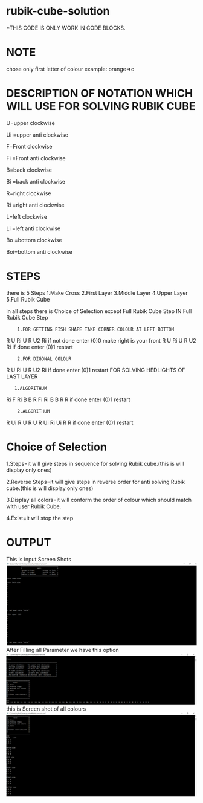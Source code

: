 # rubik-cube-solution
*THIS CODE IS ONLY WORK IN CODE BLOCKS.

# NOTE
chose only first letter of colour example: orange=>o

# DESCRIPTION OF NOTATION WHICH WILL USE FOR SOLVING RUBIK CUBE

U=upper clockwise    

Ui =upper anti clockwise

F=Front clockwise

Fi =Front anti clockwise

B=back clockwise

Bi =back anti clockwise

R=right clockwise

Ri =right anti clockwise

L=left clockwise

Li =left anti clockwise

Bo =bottom clockwise 

Boi=bottom  anti clockwise

# STEPS
there is 5 Steps 
1.Make Cross
2.First Layer
3.Middle Layer 
4.Upper Layer
5.Full Rubik Cube

in all steps there is Choice of Selection except Full Rubik Cube Step
IN Full Rubik Cube Step

        1.FOR GETTING FISH SHAPE TAKE CORNER COLOUR AT LEFT BOTTOM
R U Ri U R U2 Ri
if not done enter (0)0
make right is your front
R U Ri U R U2 Ri
if done enter (0)1
restart

        2.FOR DIGONAL COLOUR
R U Ri U R U2 Ri
if done enter (0)1
restart
FOR SOLVING HEDLIGHTS OF LAST LAYER
       
       1.ALGORITHUM
Ri F Ri B B R Fi Ri B B R R
if done enter (0)1
restart

        2.ALGORITHUM
R Ui R U R U R Ui Ri Ui R R
if done enter (0)1
restart

# Choice of Selection 
1.Steps=it will give steps in sequence for solving Rubik cube.(this is will display only ones)
 
2.Reverse Steps=it will give steps in reverse order for anti solving Rubik cube.(this is will display only ones)

3.Display all colors=it will conform the order of colour which should match with user Rubik Cube.

4.Exist=it will stop the step

# OUTPUT
This is input Screen Shots 
![input](input.png)
After Filling all Parameter we have this option
![cross](Cross.png)
this is Screen shot of all colours
![cross2](Cross2.png)
